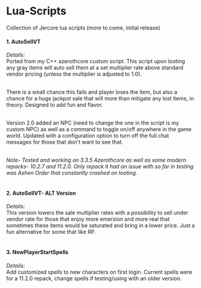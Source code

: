 # Lua-Scripts
Collection of Jercore lua scripts (more to come, initial release)

<h4>
  1. AutoSellVT<br></h4>
 <i>Details:</i><br>
  Ported from my C++ azerothcore custom script. This script upon looting any gray items will auto sell them at a set multiplier rate above standard vendor pricing (unless the multiplier is adjusted to 1.0). 
  
  <br>There is a small chance this fails and player loses the item, but also a chance for a huge jackpot sale that will more than mitigate any lost items, in theory. Designed to add fun and flavor. 
  
  <br>Version 2.0 added an NPC (need to change the one in the script is my custom NPC) as well as a command to toggle on/off anywhere in the game world. Updated with a configuration option to turn off the full chat messages for those that don't want to see that. 
  
  <br><i>Note- Tested and working on 3.3.5 Azerothcore as well as some modern repacks- 10.2.7 and 11.2.0. Only repack it had an issue with so far in testing was Ashen Order that constantly crashed on looting.</i><br><br>

 <h4>2. AutoSellVT- ALT Version<br></h4>
 <i>Details:</i><br>
 This version lowers the sale multiplier rates with a possibility to sell under vendor rate for those that enjoy more emersion and more real that sometimes these items would be saturated and bring in a lower price. Just a fun alternative for some that like RP.<br><br>

 <h4>3. NewPlayerStartSpells<br></h4>
 <i>Details:</i><br>
 Add customized spells to new characters on first login. Current spells were for a 11.2.0 repack, change spells if testing/using with an older version.<br><br>

